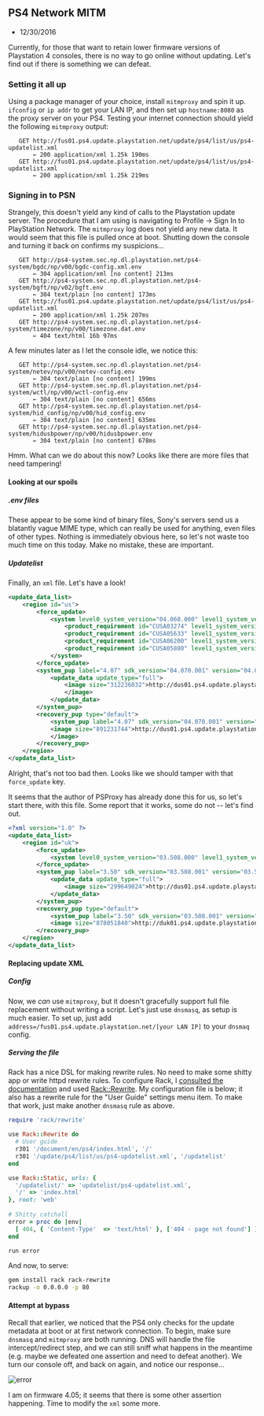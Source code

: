 ## PS4 Network MITM
- 12/30/2016

Currently, for those that want to retain lower firmware versions of Playstation 4 consoles, there is no way to go online without updating. Let's find out if there is something we can defeat.

### Setting it all up

Using a package manager of your choice, install `mitmproxy` and spin it up. `ifconfig` or `ip addr` to get your LAN IP, and then set up `hostname:8080` as the proxy server on your PS4. Testing your internet connection should yield the following `mitmproxy` output:

```http
   GET http://fus01.ps4.update.playstation.net/update/ps4/list/us/ps4-updatelist.xml
       ← 200 application/xml 1.25k 190ms
   GET http://fus01.ps4.update.playstation.net/update/ps4/list/us/ps4-updatelist.xml
       ← 200 application/xml 1.25k 219ms
```

### Signing in to PSN 

Strangely, this doesn't yield any kind of calls to the Playstation update server. The procedure that I am using is navigating to Profile -> Sign In to PlayStation Network. The `mitmproxy` log does not yield any new data. It would seem that this file is pulled once at boot. Shutting down the console and turning it back on confirms my suspicions...

```http
   GET http://ps4-system.sec.np.dl.playstation.net/ps4-system/bgdc/np/v00/bgdc-config.xml.env
       ← 304 application/xml [no content] 213ms
   GET http://ps4-system.sec.np.dl.playstation.net/ps4-system/bgft/np/v02/bgft.env
       ← 304 text/plain [no content] 173ms
   GET http://fus01.ps4.update.playstation.net/update/ps4/list/us/ps4-updatelist.xml
       ← 200 application/xml 1.25k 207ms
   GET http://ps4-system.sec.np.dl.playstation.net/ps4-system/timezone/np/v00/timezone.dat.env
       ← 404 text/html 16b 97ms
```

A few minutes later as I let the console idle, we notice this: 

```http
   GET http://ps4-system.sec.np.dl.playstation.net/ps4-system/netev/np/v00/netev-config.env
       ← 304 text/plain [no content] 199ms
   GET http://ps4-system.sec.np.dl.playstation.net/ps4-system/wctl/np/v00/wctl-config.env
       ← 304 text/plain [no content] 656ms
   GET http://ps4-system.sec.np.dl.playstation.net/ps4-system/hid_config/np/v00/hid_config.env
       ← 304 text/plain [no content] 635ms
   GET http://ps4-system.sec.np.dl.playstation.net/ps4-system/hidusbpower/np/v00/hidusbpower.env
       ← 304 text/plain [no content] 678ms
```

Hmm. What can we do about this now? Looks like there are more files that need tampering!

#### Looking at our spoils

##### .env files
These appear to be some kind of binary files, Sony's servers send us a blatantly vague MIME type, which can really be used for anything, even files of other types. Nothing is immediately obvious here, so let's not waste too much time on this today. Make no mistake, these are important.

##### Updatelist
Finally, an `xml` file. Let's have a look!

```xml
<update_data_list>
	<region id="us">
		<force_update>
			<system level0_system_version="04.060.000" level1_system_version="04.060.000">
				<product_requirement id="CUSA03274" level1_system_version="04.070.000" level2_system_version="04.070.000"/>
				<product_requirement id="CUSA05633" level1_system_version="04.070.000" level2_system_version="04.070.000"/>
				<product_requirement id="CUSA06200" level1_system_version="04.070.000" level2_system_version="04.070.000"/>
				<product_requirement id="CUSA05880" level1_system_version="04.070.000" level2_system_version="04.070.000"/>
			</system>
		</force_update>
		<system_pup label="4.07" sdk_version="04.070.001" version="04.070.000">
			<update_data update_type="full">
				<image size="312236032">http://dus01.ps4.update.playstation.net/update/ps4/image/2016_1201/sys_908b5f52e82c36536707844df67961d8/PS4UPDATE.PUP?dest=us
				</image>
			</update_data>
		</system_pup>
		<recovery_pup type="default">
			<system_pup label="4.07" sdk_version="04.070.001" version="04.070.000"/>
			<image size="891231744">http://dus01.ps4.update.playstation.net/update/ps4/image/2016_1201/rec_edffaf60c694b226f9123e634ed6aa00/PS4UPDATE.PUP?dest=us
			</image>
		</recovery_pup>
	</region>
</update_data_list>
```

Alright, that's not too bad then. Looks like we should tamper with that `force_update` key. 

It seems that the author of PSProxy has already done this for us, so let's start there, with this file. Some report that it works, some do not -- let's find out. 

```xml
<?xml version="1.0" ?>
<update_data_list>
	<region id="uk">
		<force_update>
			<system level0_system_version="03.508.000" level1_system_version="03.508.000"/>
		</force_update>
		<system_pup label="3.50" sdk_version="03.508.001" version="03.508.000">
			<update_data update_type="full">
				<image size="299649024">http://dus01.ps4.update.playstation.net/update/ps4/image/2016_0405/sys_0aa1a7e346aaba18483a106f1a887a6f/PS4UPDATE.PUP?dest=uk</image>
			</update_data>
		</system_pup>
		<recovery_pup type="default">
			<system_pup label="3.50" sdk_version="03.508.001" version="03.508.000"/>
			<image size="878051840">http://duk01.ps4.update.playstation.net/update/ps4/image/2016_0405/rec_1c41826537584a850e0b1cdad1dede36/PS4UPDATE.PUP?dest=uk</image>
		</recovery_pup>
	</region>
</update_data_list>
```

#### Replacing update XML

##### Config

Now, we _can_ use `mitmproxy`, but it doesn't gracefully support full file replacement without writing a script. Let's just use `dnsmasq`, as setup is much easier. To set up, just add `address=/fus01.ps4.update.playstation.net/[your LAN IP]` to your `dnsmaq` config. 

##### Serving the file

Rack has a nice DSL for making rewrite rules. No need to make some shitty app or write httpd rewrite rules. To configure Rack, I [consulted the documentation](http://www.rubydoc.info/github/rack/rack/Rack/Static) and used [Rack::Rewrite](https://github.com/jtrupiano/rack-rewrite). My configuration file is below; it also has a rewrite rule for the "User Guide" settings menu item. To make that work, just make another `dnsmasq` rule as above. 

```ruby
require 'rack/rewrite'

use Rack::Rewrite do 
  # User guide
  r301 '/document/en/ps4/index.html', '/'
  r301 '/update/ps4/list/us/ps4-updatelist.xml', '/updatelist'
end

use Rack::Static, urls: {
  '/updatelist/' => 'updatelist/ps4-updatelist.xml',
  '/' => 'index.html'
}, root: 'web'
  
# Shitty catchall
error = proc do |env|
  [ 404, { 'Content-Type'  => 'text/html' }, ['404 - page not found'] ]
end

run error
```

And now, to serve:

```bash
gem install rack rack-rewrite
rackup -o 0.0.0.0 -p 80
```

#### Attempt at bypass

Recall that earlier, we noticed that the PS4 only checks for the update metadata at boot or at first network connection. To begin, make sure `dnsmasq` and `mitmproxy` are both running. DNS will handle the file intercept/redirect step, and we can still sniff what happens in the meantime (e.g. maybe we defeated one assertion and need to defeat another). We turn our console off, and back on again, and notice our response...

![error](http://i.imgur.com/upNAxvd.jpg)

I am on firmware 4.05; it seems that there is some other assertion happening. Time to modify the `xml` some more. 
